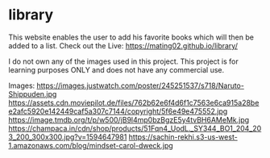 # library
This website enables the user to add his favorite books which will then be added to a list.
Check out the Live: https://mating02.github.io/library/

I do not own any of the images used in this project. This project is for learning purposes ONLY and does not have any commercial use.

Images:
https://images.justwatch.com/poster/245251537/s718/Naruto-Shippuden.jpg
https://assets.cdn.moviepilot.de/files/762b62e6f4d6f1c7563e6ca915a28bee2afc5920e142449caf5a307c7144/copyright/5f6e49e475552.jpg
https://image.tmdb.org/t/p/w500/jB9l4mp0bzBgzE5y4tvBH6AMeMk.jpg
https://champaca.in/cdn/shop/products/51Fqn4_UodL._SY344_BO1_204_203_200_300x300.jpg?v=1594647981
https://sachin-rekhi.s3-us-west-1.amazonaws.com/blog/mindset-carol-dweck.jpg
